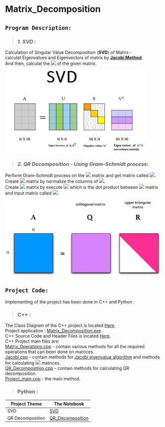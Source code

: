 # Matrix_Decomposition

## `Program Description:`


> ### ***1. SVD :*** 
Calculation of Singular Value Decomposition (**SVD**) of Matrix -\
calculat Eigenvalues and Eigenvectors of matrix by [**Jacobi Method**](https://en.wikipedia.org/wiki/Jacobi_eigenvalue_algorithm).\
And then, calculat the <img src="https://render.githubusercontent.com/render/math?math=U, S, V^T"> of the given matrix.

![image-2.png](https://github.com/NadavShwartz93/Matrix_Decomposition/blob/main/SVD.png "SVD")

> ### ***2. QR Decomposition - Using Gram–Schmidt process:***
Perform Gram–Schmidt process on the <img src="https://render.githubusercontent.com/render/math?math=N x N"> matrix and get matrix called <img src="https://render.githubusercontent.com/render/math?math=U">.\
Create <img src="https://render.githubusercontent.com/render/math?math=Q"> matrix by normalize the columns of <img src="https://render.githubusercontent.com/render/math?math=U">.\
Create <img src="https://render.githubusercontent.com/render/math?math=R"> matrix by execute <img src="https://render.githubusercontent.com/render/math?math=Q^T*A"> which is the dot product between <img src="https://render.githubusercontent.com/render/math?math=Q^T"> matrix and input matrix called <img src="https://render.githubusercontent.com/render/math?math=A">.

![image-3.png](https://github.com/NadavShwartz93/Matrix_Decomposition/blob/main/QR_Decomposition.png "QR Decomposition")

## `Project Code:`

Implementing of the project has been done in C++ and Python :

> ### C++ : 
The Class Diagram of the C++ project is located [Here](https://github.com/NadavShwartz93/Matrix_Decomposition/tree/main/C%2B%2B). \
Project application : [Matrix_Decomposition.exe](https://github.com/NadavShwartz93/Matrix_Decomposition/blob/main/C%2B%2B/Matrix_Decomposition.exe).\
C++ Source Code and Header Files is located [Here](https://github.com/NadavShwartz93/Matrix_Decomposition/tree/main/C%2B%2B/Project1).\
C++ Project main files are:\
[Matrix_Operations.cpp](https://github.com/NadavShwartz93/Matrix_Decomposition/blob/main/C%2B%2B/Project1/Source/Matrix_Operations.cpp) - contain various methods for all the required operations that can been done on matrices.\
[Jacobi.cpp](https://github.com/NadavShwartz93/Matrix_Decomposition/blob/main/C%2B%2B/Project1/Source/Jacobi.cpp) - contain methods for [Jacobi eigenvalue algorithm](https://en.wikipedia.org/wiki/Jacobi_eigenvalue_algorithm) and methods for calculating <img src="https://render.githubusercontent.com/render/math?math=U, S, V^T"> matrices.\
[QR_Decomposition.cpp](https://github.com/NadavShwartz93/Matrix_Decomposition/blob/main/C%2B%2B/Project1/Source/QR_Decomposition.cpp) - contain methods for calculating QR decomposition.\
[Project_main.cpp](https://github.com/NadavShwartz93/Matrix_Decomposition/blob/main/C%2B%2B/Project1/Source/Project_main.cpp) - the main method.


> ### Python : 
| Project Theme | The Notebook|
|------------|--------------------|
| SVD | [SVD](https://github.com/NadavShwartz93/Matrix_Decomposition/blob/main/Python/SVD.ipynb) |
| QR Decomposition | [QR_Decomposition](https://github.com/NadavShwartz93/Matrix_Decomposition/blob/main/Python/QR_Decomposition.ipynb) |
